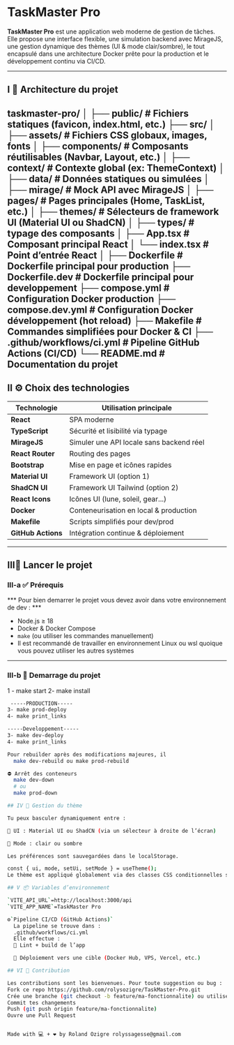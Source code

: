 # TaskMaster Pro

**TaskMaster Pro** est une application web moderne de gestion de tâches. Elle propose une interface flexible, une simulation backend avec MirageJS, une gestion dynamique des thèmes (UI & mode clair/sombre), le tout encapsulé dans une architecture Docker prête pour la production et le développement continu via CI/CD.

---

## I 📁 Architecture du projet

  taskmaster-pro/
  │
  ├── public/ # Fichiers statiques (favicon, index.html, etc.)
  ├── src/
  │ ├── assets/ # Fichiers CSS globaux, images, fonts
  │ ├── components/ # Composants réutilisables (Navbar, Layout, etc.)
  │ ├── context/ # Contexte global (ex: ThemeContext)
  │ ├── data/ # Données statiques ou simulées
  │ ├── mirage/ # Mock API avec MirageJS
  │ ├── pages/ # Pages principales (Home, TaskList, etc.)
  │ ├── themes/ # Sélecteurs de framework UI (Material UI ou ShadCN)
  │ ├── types/ # typage des composants
  │ ├── App.tsx # Composant principal React
  │ └── index.tsx # Point d’entrée React
  │
  ├── Dockerfile # Dockerfile principal pour production
  ├── Dockerfile.dev # Dockerfile principal pour developpement
  ├── compose.yml # Configuration Docker production
  ├── compose.dev.yml # Configuration Docker développement (hot reload)
  ├── Makefile # Commandes simplifiées pour Docker & CI
  ├── .github/workflows/ci.yml # Pipeline GitHub Actions (CI/CD)
  └── README.md # Documentation du projet
  ---

## II ⚙️ Choix des technologies

  | Technologie      | Utilisation principale                      |
  |------------------|---------------------------------------------|
  | **React**        | SPA moderne                                 |
  | **TypeScript**   | Sécurité et lisibilité via typage           |
  | **MirageJS**     | Simuler une API locale sans backend réel    |
  | **React Router** | Routing des pages                           |
  | **Bootstrap**    | Mise en page et icônes rapides              |
  | **Material UI**  | Framework UI (option 1)                     |
  | **ShadCN UI**    | Framework UI Tailwind (option 2)            |
  | **React Icons**  | Icônes UI (lune, soleil, gear...)           |
  | **Docker**       | Conteneurisation en local & production      |
  | **Makefile**     | Scripts simplifiés pour dev/prod            |
  | **GitHub Actions** | Intégration continue & déploiement        |

---

## III🚀 Lancer le projet

  ### III-a ✅ Prérequis
   *** Pour bien demarrer le projet vous devez avoir dans votre environnement de dev : ***

  - Node.js ≥ 18
  - Docker & Docker Compose
  - `make` (ou utiliser les commandes manuellement)
  - Il est recommandé de travailler en environnement Linux ou wsl quoique vous pouvez utiliser      les autres systèmes

  ---

  ### III-b 🧪 Demarrage du projet
  
  1 - make start 
  2- make install

  ```bash
   -----PRODUCTION-----
  3- make prod-deploy 
  4- make print_links

  -----Developpement-----
  3- make dev-deploy 
  4- make print_links

  Pour rebuilder après des modifications majeures, il 
    make dev-rebuild ou make prod-rebuild

  ⛔ Arrêt des conteneurs
    make dev-down
    # ou
    make prod-down

## IV 🎨 Gestion du thème

  Tu peux basculer dynamiquement entre :

  🧩 UI : Material UI ou ShadCN (via un sélecteur à droite de l’écran)

  🌙 Mode : clair ou sombre

  Les préférences sont sauvegardées dans le localStorage.

  const { ui, mode, setUi, setMode } = useTheme();
  Le thème est appliqué globalement via des classes CSS conditionnelles sur la racine (html, body, app-wrapper).

## V 📦 Variables d’environnement

  `VITE_API_URL`=http://localhost:3000/api
  `VITE_APP_NAME`=TaskMaster Pro

  ⚙️`Pipeline CI/CD (GitHub Actions)`
    La pipeline se trouve dans :
    .github/workflows/ci.yml
    Elle effectue :
    🧪 Lint + build de l’app

    🚀 Déploiement vers une cible (Docker Hub, VPS, Vercel, etc.)

## VI 🤝 Contribution
  
  Les contributions sont les bienvenues. Pour toute suggestion ou bug :
  Fork ce repo https://github.com/rolysozigre/TaskMaster-Pro.git
  Crée une branche (git checkout -b feature/ma-fonctionnalite) ou utilise git flow
  Commit tes changements
  Push (git push origin feature/ma-fonctionnalite)
  Ouvre une Pull Request


  Made with 💻 + ❤️ by Roland Ozigre rolyssagesse@gmail.com









